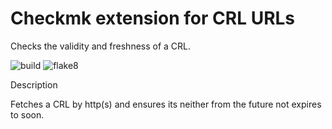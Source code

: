 # Checkmk extension for CRL URLs

Checks the validity and freshness of a CRL.

![build](https://github.com/jiuka/checkmk_phion/workflows/build/badge.svg)
![flake8](https://github.com/jiuka/checkmk_phion/workflows/Lint/badge.svg?branch=master)

Description

Fetches a CRL by http(s) and ensures its neither from the future not expires to soon.